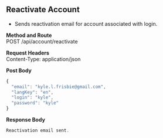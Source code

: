 Reactivate Account
---
* Sends reactivation email for account associated with login.

**Method and Route**\
POST /api/account/reactivate

**Request Headers**\
Content-Type: application/json

**Post Body**
```javascript
{
  "email": "kyle.l.frisbie@gmail.com",
  "langKey": "en",
  "login": "kyle",
  "password": "kyle"
}
```

**Response Body**
```javascript
Reactivation email sent.
```